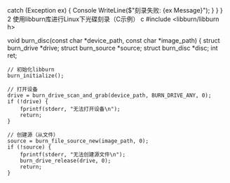 catch (Exception ex)
        {
            Console WriteLine($"刻录失败: {ex Message}");
        }
    }
}
2  使用libburn库进行Linux下光碟刻录（C示例）
c
#include <libburn/libburn h>
 
void burn_disc(const char *device_path, const char *image_path) {
    struct burn_drive *drive;
    struct burn_source *source;
    struct burn_disc *disc;
    int ret;
    
    // 初始化libburn
    burn_initialize();
    
    // 打开设备
    drive = burn_drive_scan_and_grab(device_path, BURN_DRIVE_ANY, 0);
    if (!drive) {
        fprintf(stderr, "无法打开设备\n");
        return;
    }
    
    // 创建源（从文件）
    source = burn_file_source_new(image_path, 0);
    if (!source) {
        fprintf(stderr, "无法创建源文件\n");
        burn_drive_release(drive, 0);
        return;
    }

